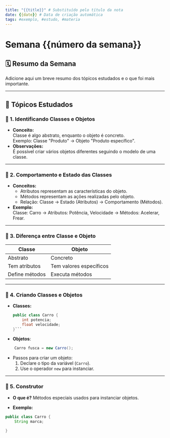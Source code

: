 ```yaml
---
title: "{{title}}" # Substituído pelo título da nota
date: {{date}} # Data de criação automática
tags: #exemplo, #estudo, #materia
---
```

# Semana {{número da semana}}

## 🗓 Resumo da Semana  
Adicione aqui um breve resumo dos tópicos estudados e o que foi mais importante.  

---

## 📖 Tópicos Estudados  

### 🧩 1. Identificando Classes e Objetos  
- **Conceito:**  
  Classe é algo abstrato, enquanto o objeto é concreto.  
  Exemplo: Classe "Produto" → Objeto "Produto específico".  
- **Observações:**  
  É possível criar vários objetos diferentes seguindo o modelo de uma classe.  

---

### 🧩 2. Comportamento e Estado das Classes  
- **Conceitos:**  
  - Atributos representam as características do objeto.  
  - Métodos representam as ações realizadas pelo objeto.  
  - Relação: Classe → Estado (Atributos) → Comportamento (Métodos).  
- **Exemplo:**  
  Classe: Carro → Atributos: Potência, Velocidade → Métodos: Acelerar, Frear.  

---

### 🧩 3. Diferença entre Classe e Objeto  
| Classe         | Objeto                   |
| -------------- | ------------------------ |
| Abstrato       | Concreto                 |
| Tem atributos  | Tem valores específicos  |
| Define métodos | Executa métodos          |

---

### 🧩 4. Criando Classes e Objetos  
- **Classes:**  
  ```java
  public class Carro {
      int potencia;
      float velocidade;
  }```

- **Objetos**: 
```java
	Carro fusca = new Carro(); 
```
- Passos para criar um objeto:
	1. Declare o tipo da variável (`Carro`).
	2. Use o operador `new` para instanciar.

---

### 🧩 5. Construtor

- **O que é?**
Métodos especiais usados para instanciar objetos.

- **Exemplo:**
```java
public class Carro {
	String marca;
	
}
```


